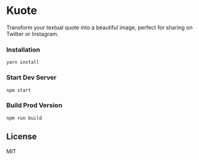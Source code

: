# Kuote

Transform your textual quote into a beautiful image, perfect for sharing on Twitter or Instagram.


### Installation

```
yarn install
```

### Start Dev Server

```
npm start
```

### Build Prod Version

```
npm run build
```

## License

MIT

